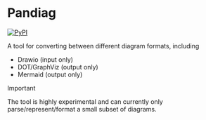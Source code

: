# Pandiag

[![PyPI](https://img.shields.io/pypi/v/pandiag)](https://pypi.org/project/pandiag)

A tool for converting between different diagram formats, including

- Drawio (input only)
- DOT/GraphViz (output only)
- Mermaid (output only)

> [!IMPORTANT]
> The tool is highly experimental and can currently only parse/represent/format a small subset of diagrams.
